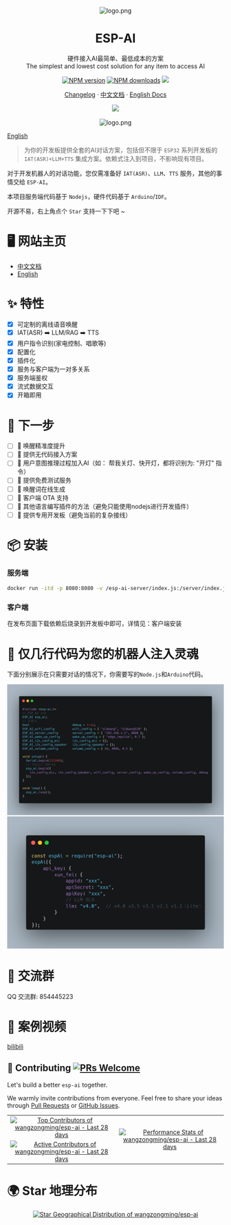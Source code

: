 
<div align="center"> 
<a name="readme-top"></a>

![logo.png](https://xiaomingio.top/esp-ai/images/logo.png)

<h1>ESP-AI</h1>

硬件接入AI最简单、最低成本的方案<br/>The simplest and lowest cost solution for any item to access AI


[![NPM version][npm-image]][npm-url] 
[![NPM downloads][download-image]][download-url]
[![][bundlephobia-image]][bundlephobia-url] 

[Changelog](https://xiaomingio.top/esp-ai/change-logs.html) · 
[中文文档](https://xiaomingio.top/esp-ai/) · 
[English Docs](https://xiaomingio.top/esp-ai/)

![](https://raw.githubusercontent.com/andreasbm/readme/master/assets/lines/rainbow.png)

[npm-image]: https://img.shields.io/npm/v/esp-ai.svg?style=flat-square
[npm-url]: https://npmjs.org/package/esp-ai
[download-url]: https://npmjs.org/package/esp-ai
[bundlephobia-image]: https://badgen.net/bundlephobia/minzip/esp-ai?style=flat-square
[download-image]: https://img.shields.io/npm/dm/esp-ai.svg?style=flat
[bundlephobia-url]: https://bundlephobia.com/package/esp-ai 
   
<!-- ![logo.png](./imgs/ESP-AI.png) -->

![logo.png](https://xiaomingio.top/esp-ai/images/ESP-AI.png)

</div>

<a href="./readme_english.md">English</a>
 
 
> 为你的开发板提供全套的AI对话方案，包括但不限于 `ESP32` 系列开发板的 `IAT(ASR)+LLM+TTS` 集成方案。依赖式注入到项目，不影响现有项目。

对于开发机器人的对话功能，您仅需准备好 `IAT(ASR)`、`LLM`、`TTS` 服务，其他的事情交给 `ESP-AI`。


本项目服务端代码基于 `Nodejs`，硬件代码基于 `Arduino`/`IDF`。

开源不易，右上角点个 `Star` 支持一下下吧 ~


# 🖥 网站主页 

- [中文文档](https://xiaomingio.top/esp-ai/)
- [English](https://xiaomingio.top/esp-ai/en)


# ✨ 特性

- [x] 可定制的离线语音唤醒
- [x] IAT(ASR) ➡️ LLM/RAG ➡️ TTS
- [x] 用户指令识别(家电控制、唱歌等)
- [x] 配置化
- [x] 插件化
- [x] 服务与客户端为一对多关系
- [x] 服务端鉴权 
- [x] 流式数据交互 
- [x] 开箱即用

# 🧐 下一步 

- [ ] 🤔 唤醒精准度提升
- [ ] 🤔 提供无代码接入方案
- [ ] 🤔 用户意图推理过程加入AI（如： 帮我关灯、快开灯，都将识别为: "开灯" 指令）
- [ ] 🤔 提供免费测试服务
- [ ] 🤔 唤醒词在线生成
- [ ] 🤔 客户端 OTA 支持
- [ ] 🤔 其他语言编写插件的方法（避免只能使用nodejs进行开发插件）
- [ ] 🤔 提供专用开发板（避免当前的复杂接线）

# 📦 安装

### 服务端
```bash
docker run -itd -p 8080:8080 -v /esp-ai-server/index.js:/server/index.js --name esp-ai-server registry.cn-shanghai.aliyuncs.com/xiaomingio/esp-ai:1.0.0
```
### 客户端
在发布页面下载依赖后烧录到开发板中即可，详情见：<a src="https://xiaomingio.top/esp-ai/start.html#%E5%AE%A2%E6%88%B7%E7%AB%AF">客户端安装</a>

# 🔨 仅几行代码为您的机器人注入灵魂

下面分别展示在只需要对话的情况下，你需要写的`Node.js`和`Arduino`代码。

<img src="./imgs/arduino.png" />
<img src="./imgs/nodejs.png" />


# 🏪 交流群
QQ 交流群: 854445223

 
# 🎥 案例视频
[bilibili](https://www.bilibili.com/video/BV1xS421o7hi/#reply1505985392)



## 🤝 Contributing [![PRs Welcome](https://img.shields.io/badge/PRs-welcome-brightgreen.svg?style=flat-square)](http://makeapullrequest.com)

Let's build a better `esp-ai` together.

We warmly invite contributions from everyone. Feel free to share your ideas through [Pull Requests](https://github.com/wangzongming/esp-ai/pulls) or [GitHub Issues](https://github.com/wangzongming/esp-ai//issues).
 
<table>
<tr>
  <td> 
<a href="https://next.ossinsight.io/widgets/official/compose-recent-top-contributors?repo_id=820274347" target="_blank" style="display: block" align="center">
  <picture>
    <source media="(prefers-color-scheme: dark)" srcset="https://next.ossinsight.io/widgets/official/compose-recent-top-contributors/thumbnail.png?repo_id=820274347&image_size=auto&color_scheme=dark" width="280" height="auto">
    <img alt="Top Contributors of wangzongming/esp-ai - Last 28 days" src="https://next.ossinsight.io/widgets/official/compose-recent-top-contributors/thumbnail.png?repo_id=820274347&image_size=auto&color_scheme=light" width="280" height="auto">
  </picture>
</a>
 
  </td>
  <td rowspan="2"> 
    <a href="https://next.ossinsight.io/widgets/official/compose-last-28-days-stats?repo_id=820274347" target="_blank" style="display: block" align="center">
    <picture>
        <source media="(prefers-color-scheme: dark)" srcset="https://next.ossinsight.io/widgets/official/compose-last-28-days-stats/thumbnail.png?repo_id=820274347&image_size=auto&color_scheme=dark" width="655" height="auto">
        <img alt="Performance Stats of wangzongming/esp-ai - Last 28 days" src="https://next.ossinsight.io/widgets/official/compose-last-28-days-stats/thumbnail.png?repo_id=820274347&image_size=auto&color_scheme=light" width="655" height="auto">
    </picture>
    </a> 
  </td>
</tr>
<tr>
  <td> 
<a href="https://next.ossinsight.io/widgets/official/compose-recent-active-contributors?repo_id=820274347&limit=30" target="_blank" style="display: block" align="center">
  <picture>
    <source media="(prefers-color-scheme: dark)" srcset="https://next.ossinsight.io/widgets/official/compose-recent-active-contributors/thumbnail.png?repo_id=820274347&limit=30&image_size=auto&color_scheme=dark" width="273" height="auto">
    <img alt="Active Contributors of wangzongming/esp-ai - Last 28 days" src="https://next.ossinsight.io/widgets/official/compose-recent-active-contributors/thumbnail.png?repo_id=820274347&limit=30&image_size=auto&color_scheme=light" width="273" height="auto">
  </picture>
</a> 
  </td>
</tr>
</table>

# 🌍 Star 地理分布
<a href="https://next.ossinsight.io/widgets/official/analyze-repo-stars-map?repo_id=820274347&activity=stars" target="_blank" style="display: block" align="center">
  <picture>
    <source media="(prefers-color-scheme: dark)" srcset="https://next.ossinsight.io/widgets/official/analyze-repo-stars-map/thumbnail.png?repo_id=820274347&activity=stars&image_size=auto&color_scheme=dark" width="721" height="auto">
    <img alt="Star Geographical Distribution of wangzongming/esp-ai" src="https://next.ossinsight.io/widgets/official/analyze-repo-stars-map/thumbnail.png?repo_id=820274347&activity=stars&image_size=auto&color_scheme=light" width="721" height="auto">
  </picture>
</a> 